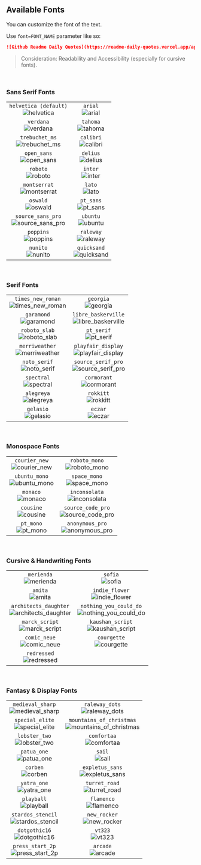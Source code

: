 ## Available Fonts

You can customize the font of the text.

Use `font=FONT_NAME` parameter like so:

```md
![Github Readme Daily Quotes](https://readme-daily-quotes.vercel.app/api?font=garamond)
```

> Consideration: Readability and Accessibility (especially for cursive fonts).

</br>

### Sans Serif Fonts

|                                                             |                                           |
| :---------------------------------------------------------: | :---------------------------------------: |
|     `helvetica (default)` </br> ![helvetica][helvetica]     |       `arial` </br> ![arial][arial]       |
|             `verdana` </br> ![verdana][verdana]             |     `tahoma` </br> ![tahoma][tahoma]      |
|     `trebuchet_ms` </br> ![trebuchet_ms][trebuchet_ms]      |    `calibri` </br> ![calibri][calibri]    |
|          `open_sans` </br> ![open_sans][open_sans]          |     `delius` </br> ![delius][delius]      |
|              `roboto` </br> ![roboto][roboto]               |       `inter` </br> ![inter][inter]       |
|        `montserrat` </br> ![montserrat][montserrat]         |        `lato` </br> ![lato][lato]         |
|              `oswald` </br> ![oswald][oswald]               |    `pt_sans` </br> ![pt_sans][pt_sans]    |
| `source_sans_pro` </br> ![source_sans_pro][source_sans_pro] |     `ubuntu` </br> ![ubuntu][ubuntu]      |
|             `poppins` </br> ![poppins][poppins]             |    `raleway` </br> ![raleway][raleway]    |
|              `nunito` </br> ![nunito][nunito]               | `quicksand` </br> ![quicksand][quicksand] |

</br>

### Serif Fonts

|                                                             |                                                                   |
| :---------------------------------------------------------: | :---------------------------------------------------------------: |
| `times_new_roman` </br> ![times_new_roman][times_new_roman] |                `georgia` </br> ![georgia][georgia]                |
|           `garamond` </br> ![garamond][garamond]            | `libre_baskerville` </br> ![libre_baskerville][libre_baskerville] |
|       `roboto_slab` </br> ![roboto_slab][roboto_slab]       |              `pt_serif` </br> ![pt_serif][pt_serif]               |
|     `merriweather` </br> ![merriweather][merriweather]      |  `playfair_display` </br> ![playfair_display][playfair_display]   |
|        `noto_serif` </br> ![noto_serif][noto_serif]         |  `source_serif_pro` </br> ![source_serif_pro][source_serif_pro]   |
|           `spectral` </br> ![spectral][spectral]            |             `cormorant` </br> ![cormorant][cormorant]             |
|           `alegreya` </br> ![alegreya][alegreya]            |                `rokkitt` </br> ![rokkitt][rokkitt]                |
|             `gelasio` </br> ![gelasio][gelasio]             |                   `eczar` </br> ![eczar][eczar]                   |

</br>

### Monospace Fonts

|                                                 |                                                             |
| :---------------------------------------------: | :---------------------------------------------------------: |
| `courier_new` </br> ![courier_new][courier_new] |       `roboto_mono` </br> ![roboto_mono][roboto_mono]       |
| `ubuntu_mono` </br> ![ubuntu_mono][ubuntu_mono] |        `space_mono` </br> ![space_mono][space_mono]         |
|        `monaco` </br> ![monaco][monaco]         |       `inconsolata` </br> ![inconsolata][inconsolata]       |
|       `cousine` </br> ![cousine][cousine]       | `source_code_pro` </br> ![source_code_pro][source_code_pro] |
|       `pt_mono` </br> ![pt_mono][pt_mono]       |    `anonymous_pro` </br> ![anonymous_pro][anonymous_pro]    |

</br>

### Cursive & Handwriting Fonts

|                                                                         |                                                                            |
| :---------------------------------------------------------------------: | :------------------------------------------------------------------------: |
|                 `merienda` </br> ![merienda][merienda]                  |                       `sofia` </br> ![sofia][sofia]                        |
|                      `amita` </br> ![amita][amita]                      |             `indie_flower` </br> ![indie_flower][indie_flower]             |
| `architects_daughter` </br> ![architects_daughter][architects_daughter] | `nothing_you_could_do` </br> ![nothing_you_could_do][nothing_you_could_do] |
|           `marck_script` </br> ![marck_script][marck_script]            |          `kaushan_script` </br> ![kaushan_script][kaushan_script]          |
|              `comic_neue` </br> ![comic_neue][comic_neue]               |                 `courgette` </br> ![courgette][courgette]                  |
|                `redressed` </br> ![redressed][redressed]                |                                                                            |

</br>

### Fantasy & Display Fonts

|                                                             |                                                                                  |
| :---------------------------------------------------------: | :------------------------------------------------------------------------------: |
|  `medieval_sharp` </br> ![medieval_sharp][medieval_sharp]   |                `raleway_dots` </br> ![raleway_dots][raleway_dots]                |
|    `special_elite` </br> ![special_elite][special_elite]    | `mountains_of_christmas` </br> ![mountains_of_christmas][mountains_of_christmas] |
|       `lobster_two` </br> ![lobster_two][lobster_two]       |                    `comfortaa` </br> ![comfortaa][comfortaa]                     |
|          `patua_one` </br> ![patua_one][patua_one]          |                            `sail` </br> ![sail][sail]                            |
|              `corben` </br> ![corben][corben]               |              `expletus_sans` </br> ![expletus_sans][expletus_sans]               |
|          `yatra_one` </br> ![yatra_one][yatra_one]          |                 `turret_road` </br> ![turret_road][turret_road]                  |
|           `playball` </br> ![playball][playball]            |                      `flamenco` </br> ![flamenco][flamenco]                      |
| `stardos_stencil` </br> ![stardos_stencil][stardos_stencil] |                   `new_rocker` </br> ![new_rocker][new_rocker]                   |
|       `dotgothic16` </br> ![dotgothic16][dotgothic16]       |                          `vt323` </br> ![vt323][vt323]                           |
|  `press_start_2p` </br> ![press_start_2p][press_start_2p]   |                         `arcade` </br> ![arcade][arcade]                         |

<!-- Sans Serif Fonts -->

[helvetica]: https://readme-daily-quotes.vercel.app/api?author=Seneca&quote=If%20a%20man%20knows%20not%20to%20which%20port%20he%20sails,%20no%20wind%20is%20favorable.
[arial]: https://readme-daily-quotes.vercel.app/api?font=arial&author=Seneca&quote=If%20a%20man%20knows%20not%20to%20which%20port%20he%20sails,%20no%20wind%20is%20favorable.
[verdana]: https://readme-daily-quotes.vercel.app/api?font=verdana&author=Seneca&quote=If%20a%20man%20knows%20not%20to%20which%20port%20he%20sails,%20no%20wind%20is%20favorable.
[tahoma]: https://readme-daily-quotes.vercel.app/api?font=tahoma&author=Seneca&quote=If%20a%20man%20knows%20not%20to%20which%20port%20he%20sails,%20no%20wind%20is%20favorable.
[trebuchet_ms]: https://readme-daily-quotes.vercel.app/api?font=trebuchet_ms&author=Seneca&quote=If%20a%20man%20knows%20not%20to%20which%20port%20he%20sails,%20no%20wind%20is%20favorable.
[calibri]: https://readme-daily-quotes.vercel.app/api?font=calibri&author=Seneca&quote=If%20a%20man%20knows%20not%20to%20which%20port%20he%20sails,%20no%20wind%20is%20favorable.
[open_sans]: https://readme-daily-quotes.vercel.app/api?font=open_sans&author=Seneca&quote=If%20a%20man%20knows%20not%20to%20which%20port%20he%20sails,%20no%20wind%20is%20favorable.
[delius]: https://readme-daily-quotes.vercel.app/api?font=delius&author=Seneca&quote=If%20a%20man%20knows%20not%20to%20which%20port%20he%20sails,%20no%20wind%20is%20favorable.
[roboto]: https://readme-daily-quotes.vercel.app/api?font=roboto&author=Seneca&quote=If%20a%20man%20knows%20not%20to%20which%20port%20he%20sails,%20no%20wind%20is%20favorable.
[inter]: https://readme-daily-quotes.vercel.app/api?font=inter&author=Seneca&quote=If%20a%20man%20knows%20not%20to%20which%20port%20he%20sails,%20no%20wind%20is%20favorable.
[montserrat]: https://readme-daily-quotes.vercel.app/api?font=montserrat&author=Seneca&quote=If%20a%20man%20knows%20not%20to%20which%20port%20he%20sails,%20no%20wind%20is%20favorable.
[lato]: https://readme-daily-quotes.vercel.app/api?font=lato&author=Seneca&quote=If%20a%20man%20knows%20not%20to%20which%20port%20he%20sails,%20no%20wind%20is%20favorable.
[oswald]: https://readme-daily-quotes.vercel.app/api?font=oswald&author=Seneca&quote=If%20a%20man%20knows%20not%20to%20which%20port%20he%20sails,%20no%20wind%20is%20favorable.
[pt_sans]: https://readme-daily-quotes.vercel.app/api?font=pt_sans&author=Seneca&quote=If%20a%20man%20knows%20not%20to%20which%20port%20he%20sails,%20no%20wind%20is%20favorable.
[source_sans_pro]: https://readme-daily-quotes.vercel.app/api?font=source_sans_pro&author=Seneca&quote=If%20a%20man%20knows%20not%20to%20which%20port%20he%20sails,%20no%20wind%20is%20favorable.
[ubuntu]: https://readme-daily-quotes.vercel.app/api?font=ubuntu&author=Seneca&quote=If%20a%20man%20knows%20not%20to%20which%20port%20he%20sails,%20no%20wind%20is%20favorable.
[poppins]: https://readme-daily-quotes.vercel.app/api?font=poppins&author=Seneca&quote=If%20a%20man%20knows%20not%20to%20which%20port%20he%20sails,%20no%20wind%20is%20favorable.
[raleway]: https://readme-daily-quotes.vercel.app/api?font=raleway&author=Seneca&quote=If%20a%20man%20knows%20not%20to%20which%20port%20he%20sails,%20no%20wind%20is%20favorable.
[nunito]: https://readme-daily-quotes.vercel.app/api?font=nunito&author=Seneca&quote=If%20a%20man%20knows%20not%20to%20which%20port%20he%20sails,%20no%20wind%20is%20favorable.
[quicksand]: https://readme-daily-quotes.vercel.app/api?font=quicksand&author=Seneca&quote=If%20a%20man%20knows%20not%20to%20which%20port%20he%20sails,%20no%20wind%20is%20favorable.

<!-- Serif Fonts -->

[times_new_roman]: https://readme-daily-quotes.vercel.app/api?font=times_new_roman&author=Seneca&quote=If%20a%20man%20knows%20not%20to%20which%20port%20he%20sails,%20no%20wind%20is%20favorable.
[georgia]: https://readme-daily-quotes.vercel.app/api?font=georgia&author=Seneca&quote=If%20a%20man%20knows%20not%20to%20which%20port%20he%20sails,%20no%20wind%20is%20favorable.
[garamond]: https://readme-daily-quotes.vercel.app/api?font=garamond&author=Seneca&quote=If%20a%20man%20knows%20not%20to%20which%20port%20he%20sails,%20no%20wind%20is%20favorable.
[libre_baskerville]: https://readme-daily-quotes.vercel.app/api?font=libre_baskerville&author=Seneca&quote=If%20a%20man%20knows%20not%20to%20which%20port%20he%20sails,%20no%20wind%20is%20favorable.
[roboto_slab]: https://readme-daily-quotes.vercel.app/api?font=roboto_slab&author=Seneca&quote=If%20a%20man%20knows%20not%20to%20which%20port%20he%20sails,%20no%20wind%20is%20favorable.
[pt_serif]: https://readme-daily-quotes.vercel.app/api?font=pt_serif&author=Seneca&quote=If%20a%20man%20knows%20not%20to%20which%20port%20he%20sails,%20no%20wind%20is%20favorable.
[merriweather]: https://readme-daily-quotes.vercel.app/api?font=merriweather&author=Seneca&quote=If%20a%20man%20knows%20not%20to%20which%20port%20he%20sails,%20no%20wind%20is%20favorable.
[playfair_display]: https://readme-daily-quotes.vercel.app/api?font=playfair_display&author=Seneca&quote=If%20a%20man%20knows%20not%20to%20which%20port%20he%20sails,%20no%20wind%20is%20favorable.
[noto_serif]: https://readme-daily-quotes.vercel.app/api?font=noto_serif&author=Seneca&quote=If%20a%20man%20knows%20not%20to%20which%20port%20he%20sails,%20no%20wind%20is%20favorable.
[source_serif_pro]: https://readme-daily-quotes.vercel.app/api?font=source_serif_pro&author=Seneca&quote=If%20a%20man%20knows%20not%20to%20which%20port%20he%20sails,%20no%20wind%20is%20favorable.
[spectral]: https://readme-daily-quotes.vercel.app/api?font=spectral&author=Seneca&quote=If%20a%20man%20knows%20not%20to%20which%20port%20he%20sails,%20no%20wind%20is%20favorable.
[cormorant]: https://readme-daily-quotes.vercel.app/api?font=cormorant&author=Seneca&quote=If%20a%20man%20knows%20not%20to%20which%20port%20he%20sails,%20no%20wind%20is%20favorable.
[alegreya]: https://readme-daily-quotes.vercel.app/api?font=alegreya&author=Seneca&quote=If%20a%20man%20knows%20not%20to%20which%20port%20he%20sails,%20no%20wind%20is%20favorable.
[rokkitt]: https://readme-daily-quotes.vercel.app/api?font=rokkitt&author=Seneca&quote=If%20a%20man%20knows%20not%20to%20which%20port%20he%20sails,%20no%20wind%20is%20favorable.
[gelasio]: https://readme-daily-quotes.vercel.app/api?font=gelasio&author=Seneca&quote=If%20a%20man%20knows%20not%20to%20which%20port%20he%20sails,%20no%20wind%20is%20favorable.
[eczar]: https://readme-daily-quotes.vercel.app/api?font=eczar&author=Seneca&quote=If%20a%20man%20knows%20not%20to%20which%20port%20he%20sails,%20no%20wind%20is%20favorable.

<!-- Monospace Fonts -->

[courier_new]: https://readme-daily-quotes.vercel.app/api?font=courier_new&author=Seneca&quote=If%20a%20man%20knows%20not%20to%20which%20port%20he%20sails,%20no%20wind%20is%20favorable.
[roboto_mono]: https://readme-daily-quotes.vercel.app/api?font=roboto_mono&author=Seneca&quote=If%20a%20man%20knows%20not%20to%20which%20port%20he%20sails,%20no%20wind%20is%20favorable.
[ubuntu_mono]: https://readme-daily-quotes.vercel.app/api?font=ubuntu_mono&author=Seneca&quote=If%20a%20man%20knows%20not%20to%20which%20port%20he%20sails,%20no%20wind%20is%20favorable.
[space_mono]: https://readme-daily-quotes.vercel.app/api?font=space_mono&author=Seneca&quote=If%20a%20man%20knows%20not%20to%20which%20port%20he%20sails,%20no%20wind%20is%20favorable.
[monaco]: https://readme-daily-quotes.vercel.app/api?font=monaco&author=Seneca&quote=If%20a%20man%20knows%20not%20to%20which%20port%20he%20sails,%20no%20wind%20is%20favorable.
[inconsolata]: https://readme-daily-quotes.vercel.app/api?font=inconsolata&author=Seneca&quote=If%20a%20man%20knows%20not%20to%20which%20port%20he%20sails,%20no%20wind%20is%20favorable.
[cousine]: https://readme-daily-quotes.vercel.app/api?font=cousine&author=Seneca&quote=If%20a%20man%20knows%20not%20to%20which%20port%20he%20sails,%20no%20wind%20is%20favorable.
[source_code_pro]: https://readme-daily-quotes.vercel.app/api?font=source_code_pro&author=Seneca&quote=If%20a%20man%20knows%20not%20to%20which%20port%20he%20sails,%20no%20wind%20is%20favorable.
[pt_mono]: https://readme-daily-quotes.vercel.app/api?font=pt_mono&author=Seneca&quote=If%20a%20man%20knows%20not%20to%20which%20port%20he%20sails,%20no%20wind%20is%20favorable.
[anonymous_pro]: https://readme-daily-quotes.vercel.app/api?font=anonymous_pro&author=Seneca&quote=If%20a%20man%20knows%20not%20to%20which%20port%20he%20sails,%20no%20wind%20is%20favorable.

<!-- Cursive and Handwriting Fonts -->

[merienda]: https://readme-daily-quotes.vercel.app/api?font=merienda&author=Seneca&quote=If%20a%20man%20knows%20not%20to%20which%20port%20he%20sails,%20no%20wind%20is%20favorable.
[sofia]: https://readme-daily-quotes.vercel.app/api?font=sofia&author=Seneca&quote=If%20a%20man%20knows%20not%20to%20which%20port%20he%20sails,%20no%20wind%20is%20favorable.
[amita]: https://readme-daily-quotes.vercel.app/api?font=amita&author=Seneca&quote=If%20a%20man%20knows%20not%20to%20which%20port%20he%20sails,%20no%20wind%20is%20favorable.
[indie_flower]: https://readme-daily-quotes.vercel.app/api?font=indie_flower&author=Seneca&quote=If%20a%20man%20knows%20not%20to%20which%20port%20he%20sails,%20no%20wind%20is%20favorable.
[architects_daughter]: https://readme-daily-quotes.vercel.app/api?font=architects_daughter&author=Seneca&quote=If%20a%20man%20knows%20not%20to%20which%20port%20he%20sails,%20no%20wind%20is%20favorable.
[nothing_you_could_do]: https://readme-daily-quotes.vercel.app/api?font=nothing_you_could_do&author=Seneca&quote=If%20a%20man%20knows%20not%20to%20which%20port%20he%20sails,%20no%20wind%20is%20favorable.
[marck_script]: https://readme-daily-quotes.vercel.app/api?font=marck_script&author=Seneca&quote=If%20a%20man%20knows%20not%20to%20which%20port%20he%20sails,%20no%20wind%20is%20favorable.
[kaushan_script]: https://readme-daily-quotes.vercel.app/api?font=kaushan_script&author=Seneca&quote=If%20a%20man%20knows%20not%20to%20which%20port%20he%20sails,%20no%20wind%20is%20favorable.
[comic_neue]: https://readme-daily-quotes.vercel.app/api?font=comic_neue&author=Seneca&quote=If%20a%20man%20knows%20not%20to%20which%20port%20he%20sails,%20no%20wind%20is%20favorable.
[courgette]: https://readme-daily-quotes.vercel.app/api?font=courgette&author=Seneca&quote=If%20a%20man%20knows%20not%20to%20which%20port%20he%20sails,%20no%20wind%20is%20favorable.
[redressed]: https://readme-daily-quotes.vercel.app/api?font=redressed&author=Seneca&quote=If%20a%20man%20knows%20not%20to%20which%20port%20he%20sails,%20no%20wind%20is%20favorable.

<!-- Fantasy and Display Fonts -->

[medieval_sharp]: https://readme-daily-quotes.vercel.app/api?font=medieval_sharp&author=Seneca&quote=If%20a%20man%20knows%20not%20to%20which%20port%20he%20sails,%20no%20wind%20is%20favorable.
[raleway_dots]: https://readme-daily-quotes.vercel.app/api?font=raleway_dots&author=Seneca&quote=If%20a%20man%20knows%20not%20to%20which%20port%20he%20sails,%20no%20wind%20is%20favorable.
[special_elite]: https://readme-daily-quotes.vercel.app/api?font=special_elite&author=Seneca&quote=If%20a%20man%20knows%20not%20to%20which%20port%20he%20sails,%20no%20wind%20is%20favorable.
[mountains_of_christmas]: https://readme-daily-quotes.vercel.app/api?font=mountains_of_christmas&author=Seneca&quote=If%20a%20man%20knows%20not%20to%20which%20port%20he%20sails,%20no%20wind%20is%20favorable.
[lobster_two]: https://readme-daily-quotes.vercel.app/api?font=lobster_two&author=Seneca&quote=If%20a%20man%20knows%20not%20to%20which%20port%20he%20sails,%20no%20wind%20is%20favorable.
[comfortaa]: https://readme-daily-quotes.vercel.app/api?font=comfortaa&author=Seneca&quote=If%20a%20man%20knows%20not%20to%20which%20port%20he%20sails,%20no%20wind%20is%20favorable.
[patua_one]: https://readme-daily-quotes.vercel.app/api?font=patua_one&author=Seneca&quote=If%20a%20man%20knows%20not%20to%20which%20port%20he%20sails,%20no%20wind%20is%20favorable.
[sail]: https://readme-daily-quotes.vercel.app/api?font=sail&author=Seneca&quote=If%20a%20man%20knows%20not%20to%20which%20port%20he%20sails,%20no%20wind%20is%20favorable.
[corben]: https://readme-daily-quotes.vercel.app/api?font=corben&author=Seneca&quote=If%20a%20man%20knows%20not%20to%20which%20port%20he%20sails,%20no%20wind%20is%20favorable.
[expletus_sans]: https://readme-daily-quotes.vercel.app/api?font=expletus_sans&author=Seneca&quote=If%20a%20man%20knows%20not%20to%20which%20port%20he%20sails,%20no%20wind%20is%20favorable.
[yatra_one]: https://readme-daily-quotes.vercel.app/api?font=yatra_one&author=Seneca&quote=If%20a%20man%20knows%20not%20to%20which%20port%20he%20sails,%20no%20wind%20is%20favorable.
[turret_road]: https://readme-daily-quotes.vercel.app/api?font=turret_road&author=Seneca&quote=If%20a%20man%20knows%20not%20to%20which%20port%20he%20sails,%20no%20wind%20is%20favorable.
[playball]: https://readme-daily-quotes.vercel.app/api?font=playball&author=Seneca&quote=If%20a%20man%20knows%20not%20to%20which%20port%20he%20sails,%20no%20wind%20is%20favorable.
[flamenco]: https://readme-daily-quotes.vercel.app/api?font=flamenco&author=Seneca&quote=If%20a%20man%20knows%20not%20to%20which%20port%20he%20sails,%20no%20wind%20is%20favorable.
[stardos_stencil]: https://readme-daily-quotes.vercel.app/api?font=stardos_stencil&author=Seneca&quote=If%20a%20man%20knows%20not%20to%20which%20port%20he%20sails,%20no%20wind%20is%20favorable.
[new_rocker]: https://readme-daily-quotes.vercel.app/api?font=new_rocker&author=Seneca&quote=If%20a%20man%20knows%20not%20to%20which%20port%20he%20sails,%20no%20wind%20is%20favorable.
[dotgothic16]: https://readme-daily-quotes.vercel.app/api?font=dotgothic16&author=Seneca&quote=If%20a%20man%20knows%20not%20to%20which%20port%20he%20sails,%20no%20wind%20is%20favorable.
[vt323]: https://readme-daily-quotes.vercel.app/api?font=vt323&author=Seneca&quote=If%20a%20man%20knows%20not%20to%20which%20port%20he%20sails,%20no%20wind%20is%20favorable.
[press_start_2p]: https://readme-daily-quotes.vercel.app/api?font=press_start_2p&author=Seneca&quote=If%20a%20man%20knows%20not%20to%20which%20port%20he%20sails,%20no%20wind%20is%20favorable.
[arcade]: https://readme-daily-quotes.vercel.app/api?font=arcade&author=Seneca&quote=If%20a%20man%20knows%20not%20to%20which%20port%20he%20sails,%20no%20wind%20is%20favorable.
